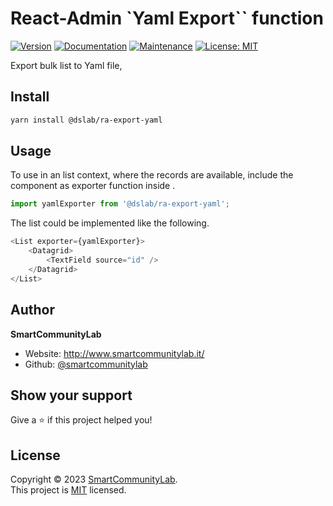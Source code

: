 # React-Admin `Yaml Export`` function

[![Version](https://img.shields.io/npm/v/@dslab/ra-delete-confirm.svg)](https://www.npmjs.com/package/@dslab/ra-export-yaml)
[![Documentation](https://img.shields.io/badge/documentation-yes-brightgreen.svg)](https://github.com/smartcommunitylab/react-admin-packages/blob/master/packages/ra-export-yaml/README.md)
[![Maintenance](https://img.shields.io/badge/Maintained%3F-yes-green.svg)](https://github.com/smartcommunitylab/react-admin-packages/graphs/commit-activity)
[![License: MIT](https://img.shields.io/badge/license-MIT-yellow)](https://github.com/smartcommunitylab/react-admin-packages/blob/master/LICENSE)

Export bulk list to Yaml file,

## Install

```sh
yarn install @dslab/ra-export-yaml
```

## Usage

To use in an list context, where the records are available, include the component as exporter function inside <List>.

```javascript
import yamlExporter from '@dslab/ra-export-yaml';
```

The list could be implemented like the following.

```javascript
<List exporter={yamlExporter}>
    <Datagrid>
        <TextField source="id" />
    </Datagrid>
</List>
```

## Author

**SmartCommunityLab**

-   Website: http://www.smartcommunitylab.it/
-   Github: [@smartcommunitylab](https://github.com/smartcommunitylab)

## Show your support

Give a ⭐️ if this project helped you!

## License

Copyright © 2023 [SmartCommunityLab](https://github.com/smartcommunitylab).<br />
This project is [MIT](https://github.com/smartcommunitylab/react-admin-packages/blob/master/LICENSE) licensed.
